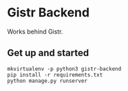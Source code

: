 Gistr Backend
=============

Works behind Gistr.

Get up and started
------------------

```shell
mkvirtualenv -p python3 gistr-backend
pip install -r requirements.txt
python manage.py runserver
```
